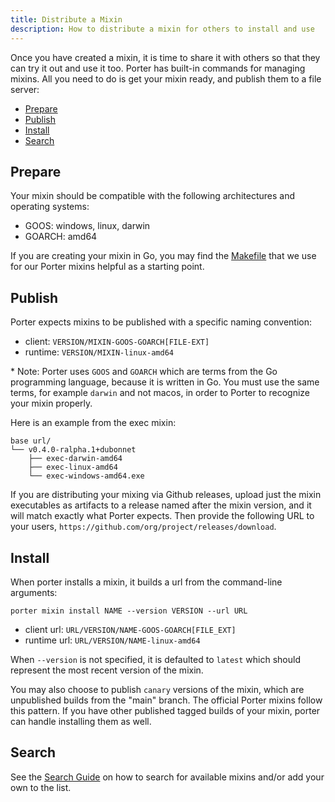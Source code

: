```yaml
---
title: Distribute a Mixin
description: How to distribute a mixin for others to install and use
---
```


Once you have created a mixin, it is time to share it with others so that
they can try it out and use it too. Porter has built-in commands for
managing mixins. All you need to do is get your mixin ready, and publish
them to a file server:

* [Prepare](#prepare)
* [Publish](#publish)
* [Install](#install)
* [Search](#search)

## Prepare

Your mixin should be compatible with the following architectures and operating
systems:

* GOOS: windows, linux, darwin
* GOARCH: amd64

If you are creating your mixin in Go, you may find the [Makefile](TODO) that we use
for our Porter mixins helpful as a starting point.

## Publish

Porter expects mixins to be published with a specific naming convention:

* client: `VERSION/MIXIN-GOOS-GOARCH[FILE-EXT]`
* runtime: `VERSION/MIXIN-linux-amd64`

\* Note: Porter uses `GOOS` and `GOARCH` which are terms from the Go programming
language, because it is written in Go. You must use the same terms, for example
`darwin` and not macos, in order to Porter to recognize your mixin properly.

Here is an example from the exec mixin:

```
base url/
└── v0.4.0-ralpha.1+dubonnet
    ├── exec-darwin-amd64
    ├── exec-linux-amd64
    └── exec-windows-amd64.exe
```

If you are distributing your mixing via Github releases, upload just the mixin
executables as artifacts to a release named after the mixin version, and it will
match exactly what Porter expects. Then provide the following URL to your users,
`https://github.com/org/project/releases/download`.

## Install

When porter installs a mixin, it builds a url from the command-line arguments:

```
porter mixin install NAME --version VERSION --url URL
```

* client url: `URL/VERSION/NAME-GOOS-GOARCH[FILE_EXT]`
* runtime url: `URL/VERSION/NAME-linux-amd64`

When `--version` is not specified, it is defaulted to `latest` which should
represent the most recent version of the mixin.

You may also choose to publish `canary` versions of the mixin, which are
unpublished builds from the "main" branch. The official Porter mixins follow
this pattern. If you have other published tagged builds of your mixin, porter
can handle installing them as well.

## Search

See the [Search Guide][search-guide] on how to search for available mixins and/or
add your own to the list.

[mk]: /src/mixin.mk
[search-guide]: /package-search
